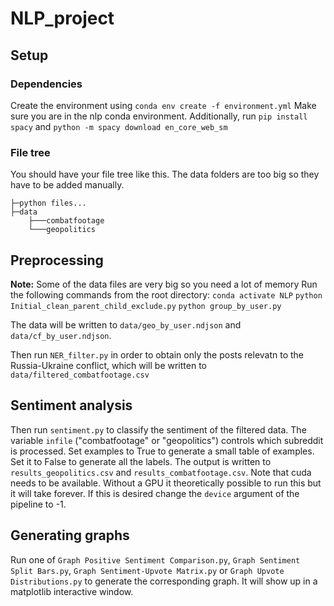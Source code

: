 # NLP_project

## Setup
### Dependencies
Create the environment using `conda env create -f environment.yml`
Make sure you are in the nlp conda environment. Additionally, run `pip install spacy` and `python -m spacy download en_core_web_sm`

### File tree
You should have your file tree like this. The data folders are too big so they have to be added manually.

    ├─python files...
    ├─data
        ├───combatfootage
        └───geopolitics

## Preprocessing

**Note:** Some of the data files are very big so you need a lot of memory
Run the following commands from the root directory:
`
conda activate NLP
`
`
python Initial_clean_parent_child_exclude.py
`
`
python group_by_user.py
`

The data will be written to `data/geo_by_user.ndjson` and `data/cf_by_user.ndjson`.

Then run `NER_filter.py` in order to obtain only the posts relevatn to the Russia-Ukraine conflict, which will be written to `data/filtered_combatfootage.csv`

## Sentiment analysis
Then run `sentiment.py` to classify the sentiment of the filtered data. The variable `infile` ("combatfootage" or "geopolitics") controls which subreddit is processed. Set examples to True to generate a small table of examples. Set it to False to generate all the labels. The output is written to `results_geopolitics.csv` and `results_combatfootage.csv`. Note that cuda needs to be available. Without a GPU it theoretically possible to run this but it will take forever. If this is desired change the `device` argument of the pipeline to -1.

## Generating graphs
Run one of `Graph Positive Sentiment Comparison.py`, `Graph Sentiment Split Bars.py`, `Graph Sentiment-Upvote Matrix.py` or `Graph Upvote Distributions.py` to generate the corresponding graph. It will show up in a matplotlib interactive window.

